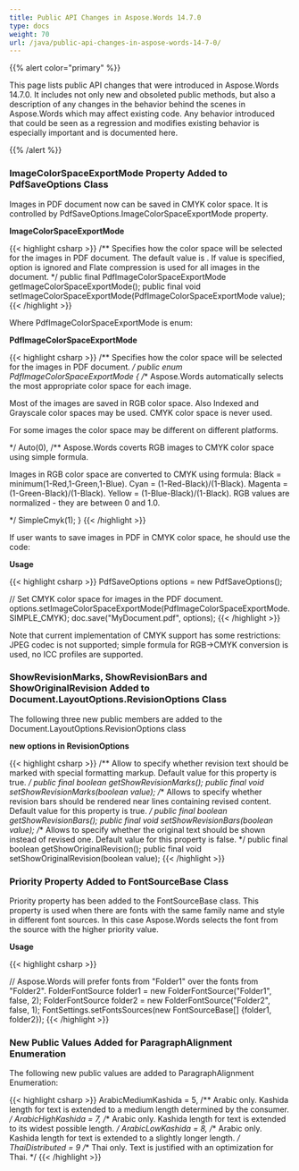 ```yaml
---
title: Public API Changes in Aspose.Words 14.7.0
type: docs
weight: 70
url: /java/public-api-changes-in-aspose-words-14-7-0/
---
```


{{% alert color="primary" %}} 

This page lists public API changes that were introduced in Aspose.Words 14.7.0. It includes not only new and obsoleted public methods, but also a description of any changes in the behavior behind the scenes in Aspose.Words which may affect existing code. Any behavior introduced that could be seen as a regression and modifies existing behavior is especially important and is documented here.

{{% /alert %}} 

### **ImageColorSpaceExportMode Property Added to PdfSaveOptions Class**

Images in PDF document now can be saved in CMYK color space. It is controlled by PdfSaveOptions.ImageColorSpaceExportMode property.

**ImageColorSpaceExportMode**

{{< highlight csharp >}}
/** 
 Specifies how the color space will be selected for the images in PDF document.
 The default value is <see cref="PdfImageColorSpaceExportMode.Auto"/>.
 If <see cref="PdfImageColorSpaceExportMode.SimpleCmyk"/> value is specified,
 <see cref="ImageCompression"/> option is ignored and
 Flate compression is used for all images in the document.
*/
public final PdfImageColorSpaceExportMode getImageColorSpaceExportMode();
public final void setImageColorSpaceExportMode(PdfImageColorSpaceExportMode value);
{{< /highlight >}}

Where PdfImageColorSpaceExportMode is enum:

**PdfImageColorSpaceExportMode**

{{< highlight csharp >}}
/** 
 Specifies how the color space will be selected for the images in PDF document.
*/
public enum PdfImageColorSpaceExportMode
{
/** 
 Aspose.Words automatically selects the most appropriate color space for each image.
 <p>Most of the images are saved in RGB color space. Also Indexed and Grayscale color spaces may be used. CMYK color space is never used.</p>
 <p>For some images the color space may be different on different platforms.</p>
*/
Auto(0),
/** 
 Aspose.Words coverts RGB images to CMYK color space using simple formula.
 <p>
 Images in RGB color space are converted to CMYK using formula:
 Black   = minimum(1-Red,1-Green,1-Blue).
 Cyan    = (1-Red-Black)/(1-Black).
 Magenta = (1-Green-Black)/(1-Black).
 Yellow  = (1-Blue-Black)/(1-Black).
 RGB values are normalized - they are between 0 and 1.0.
 </p>
*/
SimpleCmyk(1);
}
{{< /highlight >}}

If user wants to save images in PDF in CMYK color space, he should use the code:

**Usage**

{{< highlight csharp >}}
PdfSaveOptions options = new PdfSaveOptions();

// Set CMYK color space for images in the PDF document.
options.setImageColorSpaceExportMode(PdfImageColorSpaceExportMode.SIMPLE_CMYK);
doc.save("MyDocument.pdf", options);
{{< /highlight >}}

Note that current implementation of CMYK support has some restrictions: JPEG codec is not supported; simple formula for RGB->CMYK conversion is used, no ICC profiles are supported.

### **ShowRevisionMarks, ShowRevisionBars and ShowOriginalRevision Added to Document.LayoutOptions.RevisionOptions Class**

The following three new public members are added to the Document.LayoutOptions.RevisionOptions class

**new options in RevisionOptions**

{{< highlight csharp >}}
/** 
 Allow to specify whether revision text should be marked with special formatting markup.
 Default value for this property is <c>true</c>.
*/
public final boolean getShowRevisionMarks();
public final void setShowRevisionMarks(boolean value);
/** 
 Allows to specify whether revision bars should be rendered near lines containing revised content.
 Default value for this property is <c>true</c>.
*/
public final boolean getShowRevisionBars();
public final void setShowRevisionBars(boolean value);
/** 
 Allows to specify whether the original text should be shown instead of revised one.
 Default value for this property is <c>false</c>.
*/
public final boolean getShowOriginalRevision();
public final void setShowOriginalRevision(boolean value);
{{< /highlight >}}

### **Priority Property Added to FontSourceBase Class**

Priority property has been added to the FontSourceBase class. This property is used when there are fonts with the same family name and style in different font sources. In this case Aspose.Words selects the font from the source with the higher priority value.

**Usage**

{{< highlight csharp >}}

// Aspose.Words will prefer fonts from "Folder1" over the fonts from "Folder2".
FolderFontSource folder1 = new FolderFontSource("Folder1", false, 2);
FolderFontSource folder2 = new FolderFontSource("Folder2", false, 1);
FontSettings.setFontsSources(new FontSourceBase[] {folder1, folder2});
{{< /highlight >}}

### **New Public Values Added for ParagraphAlignment Enumeration**

The following new public values are added to ParagraphAlignment Enumeration:

{{< highlight csharp >}}
ArabicMediumKashida = 5, 
/** 
 Arabic only. Kashida length for text is extended to a medium length determined by the consumer.
*/
ArabicHighKashida = 7,
/** 
 Arabic only. Kashida length for text is extended to its widest possible length.
*/
 ArabicLowKashida = 8,
/** 
 Arabic only. Kashida length for text is extended to a slightly longer length.
*/
ThaiDistributed = 9
/** 
 Thai only. Text is justified with an optimization for Thai.
*/
{{< /highlight >}}
